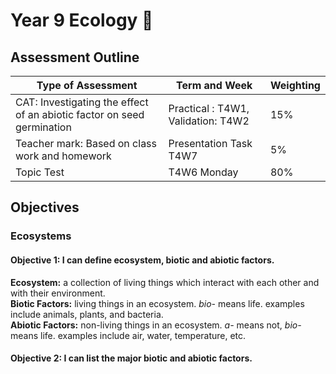 <head>
  <title>Year 9 Ecology Home</title>
</head>

# Year 9 Ecology 🏡

## Assessment Outline

| Type of Assessment | Term and Week | Weighting |
| ------------------ | ------------- | ---------- |
| CAT: Investigating the effect of an abiotic factor on seed germination | Practical : T4W1, Validation: T4W2 | 15% |
| Teacher mark: Based on class work and homework | Presentation Task T4W7 | 5% |
| Topic Test | T4W6 Monday | 80% |

## Objectives

### Ecosystems

#### Objective 1: I can define ecosystem, biotic and abiotic factors.

__Ecosystem:__ a collection of living things which interact with each other and with their environment.  
__Biotic Factors:__ living things in an ecosystem. *bio-* means life. examples include animals, plants, and bacteria.  
__Abiotic Factors:__ non-living things in an ecosystem. *a-* means not, *bio-* means life. examples include air, water, temperature, etc.  

#### Objective 2: I can list the major biotic and abiotic factors.

